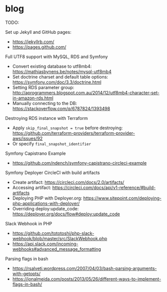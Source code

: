 # blog

TODO:

Set up Jekyll and GitHub pages:
* https://jekyllrb.com/
* https://pages.github.com/

Full UTF8 support with MySQL, RDS and Symfony

* Convert existing database to utf8mb4: https://mathiasbynens.be/notes/mysql-utf8mb4
* Set doctrine charset and default table options: https://symfony.com/doc/3.3/doctrine.html
* Setting RDS parameter group: http://aprogrammers.blogspot.com.au/2014/12/utf8mb4-character-set-in-amazon-rds.html
* Manually connecting to the DB: https://stackoverflow.com/q/6787824/1393498

Destroying RDS instance with Terraform

* Apply `skip_final_snapshot = true` before destroying: https://github.com/terraform-providers/terraform-provider-aws/issues/92
* Or specify `final_snapshot_identifier`

Symfony Capistrano Example

* https://github.com/ndench/symfony-capistrano-circleci-example

Symfony Deployer CircleCI with build artifacts

* Create artifact: https://circleci.com/docs/2.0/artifacts/
* Accessing artifact: https://circleci.com/docs/api/v1-reference/#build-artifacts
* Deploying PHP with Deployer.org: https://www.sitepoint.com/deploying-php-applications-with-deployer/
* Overriding deploy:update_code: https://deployer.org/docs/flow#deploy:update_code

Slack Webhook in PHP

* https://github.com/tototoshi/php-slack-webhook/blob/master/src/SlackWebhook.php
* https://api.slack.com/incoming-webhooks#advanced_message_formatting<Paste>

Parsing flags in bash

* https://rsalveti.wordpress.com/2007/04/03/bash-parsing-arguments-with-getopts/
* https://jonalmeida.com/posts/2013/05/26/different-ways-to-implement-flags-in-bash/

